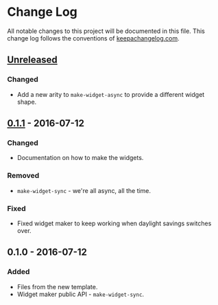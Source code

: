 # Change Log
All notable changes to this project will be documented in this file. This change log follows the conventions of [keepachangelog.com](http://keepachangelog.com/).

## [Unreleased]
### Changed
- Add a new arity to `make-widget-async` to provide a different widget shape.

## [0.1.1] - 2016-07-12
### Changed
- Documentation on how to make the widgets.

### Removed
- `make-widget-sync` - we're all async, all the time.

### Fixed
- Fixed widget maker to keep working when daylight savings switches over.

## 0.1.0 - 2016-07-12
### Added
- Files from the new template.
- Widget maker public API - `make-widget-sync`.

[Unreleased]: https://github.com/your-name/helpers/compare/0.1.1...HEAD
[0.1.1]: https://github.com/your-name/helpers/compare/0.1.0...0.1.1
